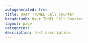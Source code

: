 ```yaml
---
autogenerated: true
title: User ›TUNEL Cell Counter
breadcrumb: User TUNEL Cell Counter
layout: page
categories: 
description: test description
---
```



